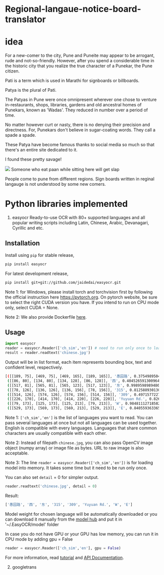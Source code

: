 # Regional-langaue-notice-board-translator
# idea
For a new-comer to the city, Pune and Puneite may appear to be arrogant, rude and not-so-friendly. However, after you spend a considerable time in the historic city that you realize the true character of a Punekar, the Pune citizen.

Pati is a term which is used in Marathi for signboards or billboards.

Patya is the plural of Pati.

The Patyas in Pune were once omnipresent wherever one chose to venture in-restaurants, shops, libraries, gardens and old ancestral homes of Punekars, known as 'Wadas'. They reduced in number over a period of time.

No matter however curt or nasty, there is no denying their precision and directness. For, Punekars don't believe in sugar-coating words. They call a spade a spade.

These Patya have become famous thanks to social media so much so that there's an entire site dedicated to it.

I found these pretty savage!

<img src='https://static.abplive.com/wp-content/uploads/sites/4/2018/06/24204056/puneri-pati-11.jpeg'>
Someone who eat paan while sitting here will get slap 

People come to pune from different regions.
Sign boards written in reginal langauge is not understood by some new comers.

# Python libraries implemented
1. easyocr
Ready-to-use OCR with 80+ supported languages and all popular writing scripts including Latin, Chinese, Arabic, Devanagari, Cyrillic and etc.

## Installation

Install using `pip` for stable release,

``` bash
pip install easyocr
```

For latest development release,

``` bash
pip install git+git://github.com/jaidedai/easyocr.git
```

Note 1: for Windows, please install torch and torchvision first by following the official instruction here https://pytorch.org. On pytorch website, be sure to select the right CUDA version you have. If you intend to run on CPU mode only, select CUDA = None.

Note 2: We also provide Dockerfile [here](https://github.com/JaidedAI/EasyOCR/blob/master/Dockerfile).

## Usage

``` python
import easyocr
reader = easyocr.Reader(['ch_sim','en']) # need to run only once to load model into memory
result = reader.readtext('chinese.jpg')
```

Output will be in list format, each item represents bounding box, text and confident level, respectively.

``` bash
[([[189, 75], [469, 75], [469, 165], [189, 165]], '愚园路', 0.3754989504814148),
 ([[86, 80], [134, 80], [134, 128], [86, 128]], '西', 0.40452659130096436),
 ([[517, 81], [565, 81], [565, 123], [517, 123]], '东', 0.9989598989486694),
 ([[78, 126], [136, 126], [136, 156], [78, 156]], '315', 0.8125889301300049),
 ([[514, 126], [574, 126], [574, 156], [514, 156]], '309', 0.4971577227115631),
 ([[226, 170], [414, 170], [414, 220], [226, 220]], 'Yuyuan Rd.', 0.8261902332305908),
 ([[79, 173], [125, 173], [125, 213], [79, 213]], 'W', 0.9848111271858215),
 ([[529, 173], [569, 173], [569, 213], [529, 213]], 'E', 0.8405593633651733)]
```
Note 1: `['ch_sim','en']` is the list of languages you want to read. You can pass
several languages at once but not all languages can be used together.
English is compatible with every languages. Languages that share common characters are usually compatible with each other.

Note 2: Instead of filepath `chinese.jpg`, you can also pass OpenCV image object (numpy array) or image file as bytes. URL to raw image is also acceptable.

Note 3: The line `reader = easyocr.Reader(['ch_sim','en'])` is for loading model into memory. It takes some time but it need to be run only once.

You can also set `detail` = 0 for simpler output.

``` python
reader.readtext('chinese.jpg', detail = 0)
```
Result:
``` bash
['愚园路', '西', '东', '315', '309', 'Yuyuan Rd.', 'W', 'E']
```

Model weight for chosen language will be automatically downloaded or you can
download it manually from the [model hub](https://www.jaided.ai/easyocr/modelhub) and put it in '~/.EasyOCR/model' folder

In case you do not have GPU or your GPU has low memory, you can run it in CPU mode by adding gpu = False

``` python
reader = easyocr.Reader(['ch_sim','en'], gpu = False)
```

For more information, read [tutorial](https://www.jaided.ai/easyocr/tutorial) and [API Documentation](https://www.jaided.ai/easyocr/documentation).


2. googletrans
